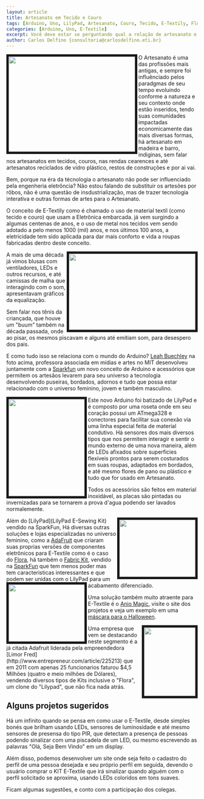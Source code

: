 ```yaml
---
layout: article
title: Artesanato em Tecido e Couro
tags: [Arduino, Uno, LilyPad, Artesanato, Couro, Tecido, E-Textily, Flora, Fabric Kit, Bordado]
categories: [Arduino, Uno, E-Textile]
excerpt: Você deve estar se perguntando qual a relação de artesanato e Arduino, ainda mais usando Tecido e Couro, vamos acabar matando alguém eletrocutado? 
author: Carlos Delfino {consultoria@carlosdelfino.eti.br}
---
```


<img src="images/e-textile/bordado.jpg" width="333" height="250"  border="6" align="left" />O Artesanato é uma das profissões mais antigas, e 
sempre foi influênciado pelos paradgmas de seu tempo
evoluindo conforme a natureza e seu contexto onde estão inseridos, tendo suas comunidades impactadas economicamente
das mais diversas formas, há artesanato em madeira e barro, indiginas, sem falar nos artesanatos em tecidos, couros,
nas rendas cearences e até artesanatos reciclados de vidro plástico, restos de construções e por ai vai.

Bem, porque na éra da técnologia o artesanato não pode ser influenciado pela engenheria eletrôncia? Não estou falando
de substituir os artesões por rôbos, não é uma questão de insdustrialização, mas de trazer tecnologia interativa e 
outras formas de artes para o Artesanato.

O conceito de E-Textily como é chamado o uso de material textil (como tecido e couro) que usam a Eletrônica embarcada.
já vem surgindo a algumas centenas de anos, e o uso de metal nos tecidos vem sendo adotado a pelo menos 1000 (mil) anos, 
e nos últimos 100 anos, a eletricidade tem sido aplicada para dar mais conforto e vida a roupas fabricadas dentro
deste conceito.

<img src="images/e-textile/leah.jpg"  width="333" height="200" border="6" align="right" />A mais de uma década já vimos 
blusas com ventiladores, LEDs e outros recursos, e até camissas de malha que interagindo com o som, apresentavam gráficos
da equalização.

Sem falar nos tênis da criançada, que houve um "buum" também na década passada, onde ao pisar, os mesmos piscavam 
e alguns até emitiam som, para desespero dos pais.

E como tudo isso se relaciona com o mundo do Arduino? [Leah Buechley](http://www.media.mit.edu/people/leah) na foto 
acima, professora associada em mídias e artes no MIT desenvolveu juntamente com a [Sparkfun](http://www.sparkfun.com) 
um novo conceito de Arduino e acessórios que permitem os artesãos levarem para seu universo a tecnologia desenvolvendo
puseiras, bordados, adornos e tudo que possa estar relacionado com o universo feminino, jovem e também masculino.

<img src="images/e-textile/lilypad.jpg"  width="200" height="255" border="6" align="left" />Este novo Arduino foi 
batizado de LilyPad e é composto por uma roseta onde em seu coração possui um ATmega328 e conectores para facilitar 
sua conexão via uma linha especial feita de material condutivo. Há sensores dos mais diversos tipos que nos permitem 
interagir e sentir o mundo externo de uma nova maneira, além de LEDs afixados sobre superficies flexíveis prontos 
para serem costurados em suas roupas, adaptados em bordados, e até mesmo flores de pano ou plástico e tudo que for
 usado em Artesanato.

Todos os acessórios são feitos em material inoxidável, as placas são pintadas ou invernizadas para se 
tornarem a prova d'agua podendo ser lavados normalemente.

<img src="images/e-textile/flora.jpg"  width="200" height="150" border="6" align="right" />Além do 
[LilyPad](LilyPad E-Sewing Kit) vendido na SparkFun, Há diversas outras soluções e lojas especializadas no 
universo feminino, como a [AdaFruit](http://www.adafruit.com) que criaram suas proprias versões de componentes 
eletrônicos para E-Textile como é o caso do [Flora](http://www.adafruit.com/category/92), há também o 
[Fabric Kit](http://www.fabrick.it/), vendido na [SparkFun](http://www.sparkfun.com/categories/210)
que tem menos poder mas tem caracteristicas interessantes e que podem ser unidas com o LilyPad para um 
acabamento diferenciado.<img src="images/e-textile/flora-tv-b-gone2.png"  width="200" height="150" border="6" align="left" />

Uma solução também muito atraente para E-Textile é o [Anio Magic](http://www.aniomagic.com/store/?hl=en), visite o 
site dos projetos e veja um exemplo em uma [máscara para o Halloween](http://www.aniomagic.com/examples/?mode=sensor).
 
<img src="images/e-textile/limor-fried-adafruit-entrepreneur-of-the-year2.jpg"  width="135" height="180" border="6" align="right" />
Uma empresa que vem se destacando neste segmento é a já citada Adafruit liderada pela empreendedora [Limor Fred](http://www.entrepreneur.com/article/225213)
que em 2011 com apenas 25 funcionarios faturou $4,5 Milhões (quatro e meio milhões de Dólares), vendendo diversos
tipos de Kits inclusive o "Flora", um clone do "Lilypad", que não fica nada atrás.

## Alguns projetos sugeridos

Há um infinito quando se pensa em como usar o E-Textile, desde simples bonés que brilham usando LEDs, sensores de
luminosidade e até mesmo sensores de presensa do tipo PIR, que detectam a presença de pessoas podendo sinalizar com 
uma piscadela de um LED, ou mesmo escrevendo as palavras "Olá, Seja Bem Vindo" em um display.

Além disso, podemos desenvolver um site onde seja feito o cadastro do perfil de uma pessoa desejada e seu próprio 
perfil em seguida, devendo o usuário comprar o KIT E-Textile que irá sinalizar quando alguém com o perfil solicitado 
se aproxima, usando LEDs coloridos em tons suaves.

Ficam algumas sugestões, e conto com a participação dos colegas.

  

